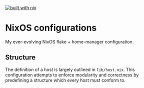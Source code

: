 [![built with nix](https://builtwithnix.org/badge.svg)](https://builtwithnix.org)

# NixOS configurations

My ever-evolving NixOS flake + home-manager configuration.

## Structure
The definition of a host is largely outlined in ```lib/host.nix```. 
This configuration attempts to enforce modularity and correctness by predefining a structure which every host must conform to.


